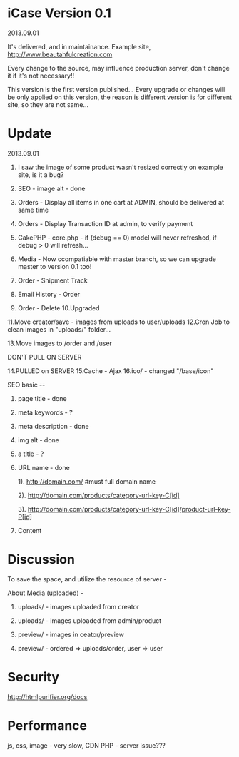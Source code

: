 iCase Version 0.1
==================

2013.09.01

It's delivered, and in maintainance.
Example site, http://www.beautahfulcreation.com

Every change to the source, may influence production server, don't change it if it's not necessary!!

This version is the first version published...
Every upgrade or changes will be only applied on this version, the reason is different version is for different site, so they are not same...


Update
========

2013.09.01

1. I saw the image of some product wasn't resized correctly on example site, is it a bug?
2. SEO - image alt - done
3. Orders - Display all items in one cart at ADMIN, should be delivered at same time
4. Orders - Display Transaction ID at admin, to verify payment
5. CakePHP - core.php - if (debug == 0) model will never refreshed, if debug > 0 will refresh...
6. Media - Now ccompatiable with master branch, so we can upgrade master to version 0.1 too!

7. Order - Shipment Track 
8. Email History - Order
9. Order - Delete
10.Upgraded <Server>

11.Move creator/save - images from uploads to user/uploads
12.Cron Job to clean images in "uploads/" folder...

13.Move images to /order and /user

DON'T PULL ON SERVER

14.PULLED on SERVER
15.Cache - Ajax
16.ico/ - changed "/base/icon"


SEO basic --

1. page title - done
2. meta keywords - ?
3. meta description - done
4. img alt - done
5. a title - ?
6. URL name - done

    1). http://domain.com/ #must full domain name

    2). http://domain.com/products/category-url-key-C[id]

    3). http://domain.com/products/category-url-key-C[id]/product-url-key-P[id]

7. Content

Discussion
=============

To save the space, and utilize the resource of server - 

About Media (uploaded) - 

1. uploads/ - images uploaded from creator
2. uploads/ - images uploaded from admin/product

3. preview/ - images in ceator/preview
4. preview/ - ordered => uploads/order, user => user


Security
============
http://htmlpurifier.org/docs

Performance
=============

js, css, image - very slow, CDN
PHP - server issue???



